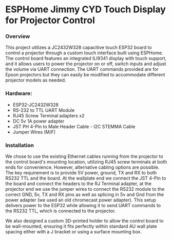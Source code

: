 ESPHome Jimmy CYD Touch Display for Projector Control
======
### Overview
This project utilizes a JC2432W328 capacitive touch ESP32 board to control a projector through a custom touch interface built using ESPHome. The control board features an integrated ILI9341 display with touch support, and it allows users to power the projector on or off, switch inputs and adjust the volume via UART connection. The UART commands provided are for Epson projectors but they can easily be modified to accommodate different projector models as needed. 
### Hardware:
 - ESP32-JC2432W328
 - RS-232 to TTL UART Module
 - RJ45 Screw Terminal adapters x2
 - DC 5v 1A power adapter
 - JST PH 4-Pin to Male Header Cable - I2C STEMMA Cable
 - Jumper Wires (M/F)

### Installation

We chose to use the existing Ethernet cables running from the projector to the control board's mounting location, utilizing RJ45 screw terminals at both ends for convenience. However, alternative cabling options are possible. The key requirement is to provide 5V power, ground, TX and RX to both RS232 TTL and the board. 
At the wallplate end we connect the JST 4-Pin to the board and connect the headers to the RJ Terminal adapter, at the projector end we use the jumper wires to connect the RS232 module to the correct GND, 5v, TX and RX pins as well as splicing in 5v and Gnd from the power adapter (we used an old chromecast power adapter). This setup delivers power to the ESP32 while allowing it to send UART commands to the RS232 TTL, which is connected to the projector.





We also designed a custom 3D-printed holder to allow the control board to be wall-mounted, ensuring it fits perfectly within standard AU wall plate spacing either with a J bracket or using a surface mounting box.


